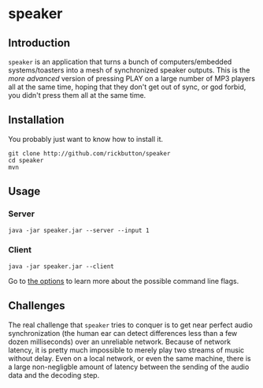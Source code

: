# speaker

## Introduction

`speaker` is an application that turns a bunch of computers/embedded systems/toasters into a mesh of synchronized speaker outputs. This is the *more advanced* version of pressing PLAY on a large number of MP3 players all at the same time, hoping that they don't get out of sync, or god forbid, you didn't press them all at the same time.

## Installation 

You probably just want to know how to install it.

````
git clone http://github.com/rickbutton/speaker
cd speaker
mvn
````

## Usage

### Server

````
java -jar speaker.jar --server --input 1
````

### Client

````
java -jar speaker.jar --client
````

Go to [the options][options] to learn more about the possible command line flags.

## Challenges

The real challenge that `speaker` tries to conquer is to get near perfect audio synchronization (the human ear can detect differences less than a few dozen milliseconds) over an unreliable network. Because of network latency, it is pretty much impossible to merely play two streams of music without delay. Even on a local network, or even the same machine, there is a large non-negligble amount of latency between the sending of the audio data and the decoding step.

[options]: https://github.com/rickbutton/speaker/wiki/Options
